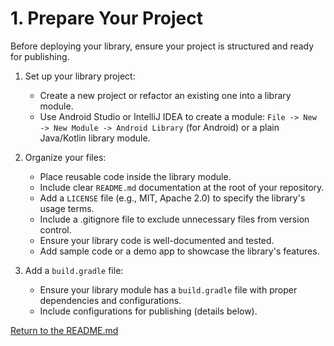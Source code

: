 # 1. Prepare Your Project

Before deploying your library, ensure your project is structured and ready for publishing.

1. Set up your library project:

    - Create a new project or refactor an existing one into a library module.
    - Use Android Studio or IntelliJ IDEA to create a module: `File -> New -> New Module -> Android Library` (for Android) or a plain Java/Kotlin library module.
2. Organize your files:

    - Place reusable code inside the library module.
    - Include clear `README.md` documentation at the root of your repository.
    - Add a `LICENSE` file (e.g., MIT, Apache 2.0) to specify the library's usage terms.
    - Include a .gitignore file to exclude unnecessary files from version control.
    - Ensure your library code is well-documented and tested.
    - Add sample code or a demo app to showcase the library's features.
3. Add a `build.gradle` file:

    - Ensure your library module has a `build.gradle` file with proper dependencies and configurations.
    - Include configurations for publishing (details below).

[Return to the README.md](README.md)